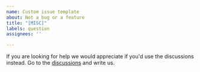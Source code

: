 ```yaml
---
name: Custom issue template
about: Not a bug or a feature
title: "[MISC]"
labels: question
assignees: ''

---
```


If you are looking for help we would appreciate if you'd use the discussions instead. Go to the [discussions](https://github.com/technologiestiftung/stadtpuls-community/discussions) and write us.

